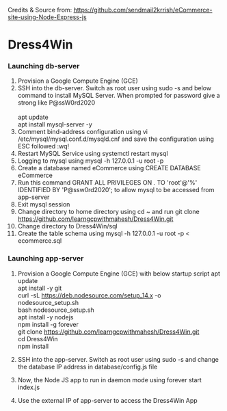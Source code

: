 Credits & Source from: https://github.com/sendmail2krrish/eCommerce-site-using-Node-Express-js

# Dress4Win

### Launching db-server
1. Provision a Google Compute Engine (GCE) 
2. SSH into the db-server. Switch as root user using sudo -s and below command to install MySQL Server. When prompted for password give a strong like P@ssW0rd2020 <br/><br/>
apt update <br/>
apt install mysql-server -y <br/>
3. Comment bind-address configuration using vi /etc/mysql/mysql.conf.d/mysqld.cnf and save the configuration using ESC followed :wq!
4. Restart MySQL Service using systemctl restart mysql
5. Logging to mysql using mysql -h 127.0.0.1 -u root -p 
6. Create a database named eCommerce using CREATE DATABASE eCommerce 
7. Run this command GRANT ALL PRIVILEGES ON *.* TO 'root'@'%' IDENTIFIED BY 'P@ssw0rd2020'; to allow mysql to be accessed from app-server
7. Exit mysql session 
8. Change directory to home directory using cd ~ and run git clone https://github.com/learngcpwithmahesh/Dress4Win.git 
9. Change directory to Dress4Win/sql
10. Create the table schema using mysql -h 127.0.0.1 -u root -p < ecommerce.sql

### Launching app-server

1. Provision a Google Compute Engine (GCE) with below startup script
apt update <br/>
apt install -y git <br/>
curl -sL https://deb.nodesource.com/setup_14.x -o nodesource_setup.sh <br/>
bash nodesource_setup.sh <br/>
apt install -y nodejs <br/>
npm install -g forever <br/>
git clone https://github.com/learngcpwithmahesh/Dress4Win.git <br/>
cd Dress4Win <br/>
npm install <br/>

2. SSH into the app-server. Switch as root user using sudo -s and change the database IP address in database/config.js file
3. Now, the Node JS app to run in daemon mode using forever start index.js
4. Use the external IP of app-server to access the Dress4Win App
